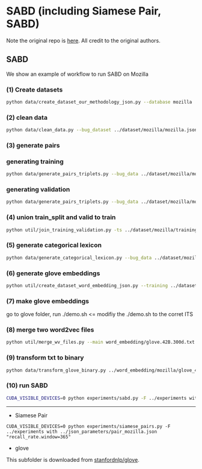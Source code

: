 # SABD (including Siamese Pair, SABD)
Note the original repo is [here](https://github.com/irving-muller/soft_alignment_model_bug_deduplication). All credit to the original authors.

## SABD

We show an example of workflow to run SABD on Mozilla

### (1) Create datasets
```bash
python data/create_dataset_our_methodology_json.py --database mozilla  --bug_data ../dataset/mozilla/mozilla.json --training ../dataset/mozilla/training_split_mozilla.txt --validation ../dataset/mozilla/validation_mozilla.txt --test ../dataset/mozilla/test_mozilla.txt --date="2020/01/01" --no_tree --dev_perc=0.05
```

### (2) clean data
```bash
python data/clean_data.py --bug_dataset ../dataset/mozilla/mozilla.json --output ../dataset/mozilla/mozilla_soft_clean.json --fields short_desc description --type soft --rm_punc --lower_case --rm_number --stop_words --stem --rm_char
```

### (3) generate pairs
### generating training
```bash
python data/generate_pairs_triplets.py --bug_data ../dataset/mozilla/mozilla.json --dataset ../dataset/mozilla/training_split_mozilla.txt --n 1 --type random
```

### generating validation
```bash
python data/generate_pairs_triplets.py --bug_data ../dataset/mozilla/mozilla.json --dataset dataset/mozilla/validation_mozilla.txt --n 1 --type random
```

### (4) union train_split and valid to train
```bash
python util/join_training_validation.py -ts ../dataset/mozilla/training_split_mozilla.txt -tsp ../dataset/mozilla/training_split_mozilla_pairs_random_1.txt -v ../dataset/mozilla/validation_mozilla.txt -vp ../dataset/mozilla/validation_mozilla_pairs_random_1.txt -t ../dataset/mozilla/training_mozilla.txt  -tp ../dataset/mozilla/training_mozilla_pairs_random_1.txt
```

### (5) generate categorical lexicon
```bash
python data/generate_categorical_lexicon.py --bug_data ../dataset/mozilla/mozilla.json -o ../dataset/mozilla/categorical_lexicons.json
```

### (6) generate glove embeddings
```bash
python util/create_dataset_word_embedding_json.py --training ../dataset/mozilla/training_split_mozilla.txt --bug_database ../dataset/mozilla/mozilla.json --output word_embedding/mozilla/mozilla_soft_clean.txt --clean_type soft --rm_punc --lower_case --rm_number --stop_words --stem --rm_char
```

### (7) make glove embeddings
go to glove folder, run ./demo.sh <= modifiy the ./demo.sh to the corret ITS

### (8) merge two word2vec files
```bash
python util/merge_wv_files.py --main word_embedding/glove.42B.300d.txt --aux word_embedding/mozilla/glove_300d_mozilla.txt --output word_embedding/mozilla/glove_42B_300d_mozilla_soft.txt
```

### (9) transform txt to binary
```bash
python data/transform_glove_binary.py ../word_embedding/mozilla/glove_42B_300d_mozilla_soft.txt ../word_embedding/mozilla/glove_42B_300d_mozilla_soft.npy ../word_embedding/mozilla/glove_42B_300d_mozilla_soft.lxc -db ../dataset/mozilla/mozilla_soft_clean.json -tk white_space -filters TransformLowerCaseFilter
```

### (10) run SABD
```bash
CUDA_VISIBLE_DEVICES=0 python experiments/sabd.py -F ../experiments with ../json_parameters/sabd_mozilla.json "recall_rate.window=365"
```

----

- Siamese Pair


```base
CUDA_VISIBLE_DEVICES=0 python experiments/siamese_pairs.py -F ../experiments with ../json_parameters/pair_mozilla.json "recall_rate.window=365"
```

- glove

This subfolder is downloaded from [stanfordnlp/glove](https://github.com/stanfordnlp/GloVe/).